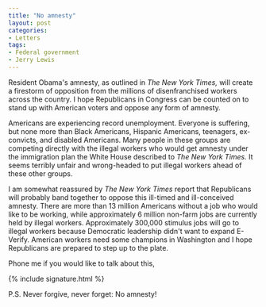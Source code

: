 ```yaml
---
title: "No amnesty"
layout: post
categories:
- Letters
tags:
- Federal government
- Jerry Lewis
---
```


Resident Obama's amnesty, as outlined in *The New York Times,* will create a firestorm of opposition from the millions of disenfranchised workers across the country. I hope Republicans in Congress can be counted on to stand up with American voters and oppose any form of amnesty.

Americans are experiencing record unemployment. Everyone is suffering, but none more than Black Americans, Hispanic Americans, teenagers, ex-convicts, and disabled Americans. Many people in these groups are competing directly with the illegal workers who would get amnesty under the immigration plan the White House described to *The New York Times.* It seems terribly unfair and wrong-headed to put illegal workers ahead of these other groups.

I am somewhat reassured by *The New York Times* report that Republicans will probably band together to oppose this ill-timed and ill-conceived amnesty. There are more than 13 million Americans without a job who would like to be working, while approximately 6 million non-farm jobs are currently held by illegal workers. Approximately 300,000 stimulus jobs will go to illegal workers because Democratic leadership didn't want to expand E-Verify. American workers need some champions in Washington and I hope Republicans are prepared to step up to the plate.

Phone me if you would like to talk about this,

{% include signature.html %}

P.S. Never forgive, never forget: No amnesty!
